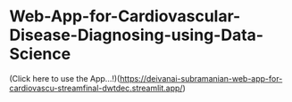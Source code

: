 # Web-App-for-Cardiovascular-Disease-Diagnosing-using-Data-Science


(Click here to use the App...!)(https://deivanai-subramanian-web-app-for-cardiovascu-streamfinal-dwtdec.streamlit.app/)
